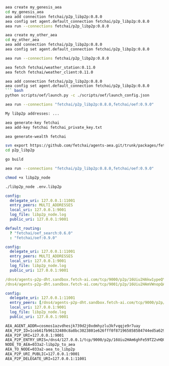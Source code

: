 ``` bash
aea create my_genesis_aea
cd my_genesis_aea
aea add connection fetchai/p2p_libp2p:0.8.0
aea config set agent.default_connection fetchai/p2p_libp2p:0.8.0
aea run --connections fetchai/p2p_libp2p:0.8.0
```
``` bash
aea create my_other_aea
cd my_other_aea
aea add connection fetchai/p2p_libp2p:0.8.0
aea config set agent.default_connection fetchai/p2p_libp2p:0.8.0
```
``` bash
aea run --connections fetchai/p2p_libp2p:0.8.0
```
``` bash
aea fetch fetchai/weather_station:0.11.0
aea fetch fetchai/weather_client:0.11.0
```
``` bash
aea add connection fetchai/p2p_libp2p:0.8.0
aea config set agent.default_connection fetchai/p2p_libp2p:0.8.0
``` bash
python scripts/oef/launch.py -c ./scripts/oef/launch_config.json
```
``` bash
aea run --connections "fetchai/p2p_libp2p:0.8.0,fetchai/oef:0.9.0"
```
``` bash
My libp2p addresses: ...
```
``` bash
aea generate-key fetchai
aea add-key fetchai fetchai_private_key.txt
```
``` bash
aea generate-wealth fetchai
```
``` bash
svn export https://github.com/fetchai/agents-aea.git/trunk/packages/fetchai/connections/p2p_libp2p
cd p2p_libp2p
```
``` bash
go build
```
``` bash
aea run --connections "fetchai/p2p_libp2p:0.8.0,fetchai/oef:0.9.0"
```
``` bash
chmod +x libp2p_node
```
``` bash
./libp2p_node .env.libp2p
```
``` yaml
config:
  delegate_uri: 127.0.0.1:11001
  entry_peers: MULTI_ADDRESSES
  local_uri: 127.0.0.1:9001
  log_file: libp2p_node.log
  public_uri: 127.0.0.1:9001
```
``` yaml
default_routing:
  ? "fetchai/oef_search:0.6.0"
  : "fetchai/oef:0.9.0"
```
``` yaml
config:
  delegate_uri: 127.0.0.1:11001
  entry_peers: MULTI_ADDRESSES
  local_uri: 127.0.0.1:9001
  log_file: libp2p_node.log
  public_uri: 127.0.0.1:9001
```
```yaml
/dns4/agents-p2p-dht.sandbox.fetch-ai.com/tcp/9000/p2p/16Uiu2HAkw1ypeQYQbRFV5hKUxGRHocwU5ohmVmCnyJNg36tnPFdx
/dns4/agents-p2p-dht.sandbox.fetch-ai.com/tcp/9001/p2p/16Uiu2HAmVWnopQAqq4pniYLw44VRvYxBUoRHqjz1Hh2SoCyjbyRW
```
``` yaml
config:
  delegate_uri: 127.0.0.1:11001
  entry_peers: [/dns4/agents-p2p-dht.sandbox.fetch-ai.com/tcp/9000/p2p/16Uiu2HAkw1ypeQYQbRFV5hKUxGRHocwU5ohmVmCnyJNg36tnPFdx,/dns4/agents-p2p-dht.sandbox.fetch-ai.com/tcp/9001/p2p/16Uiu2HAmVWnopQAqq4pniYLw44VRvYxBUoRHqjz1Hh2SoCyjbyRW]
  local_uri: 127.0.0.1:9001
  log_file: libp2p_node.log
  public_uri: 127.0.0.1:9001
```
``` txt
AEA_AGENT_ADDR=cosmos1azvdhesjk739d2j0xdmhyzlu3kfvqqje9r7uay
AEA_P2P_ID=1ceb61fb96132480c8a8bc3023801e626fff0f871965858584744ed5a6299773
AEA_P2P_URI=127.0.0.1:9001
AEA_P2P_ENTRY_URIS=/dns4/127.0.0.1/tcp/9000/p2p/16Uiu2HAm6ghFe59TZ2vHQCcr1dx5P4WWEEAfVp5K6jcgmXjG8bGQ
NODE_TO_AEA=033a2-libp2p_to_aea
AEA_TO_NODE=033a2-aea_to_libp2p
AEA_P2P_URI_PUBLIC=127.0.0.1:9001
AEA_P2P_DELEGATE_URI=127.0.0.1:11001
```